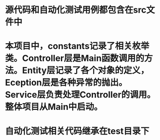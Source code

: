#  源代码和自动化测试用例都包含在src文件中

#  本项目中，constants记录了相关枚举类。Controller层是Main函数调用的方法。Entity层记录了各个对象的定义，Eception层是各种异常的抛出。Service层负责处理Controller的调用。整体项目从Main中启动。

# 自动化测试相关代码继承在test目录下
